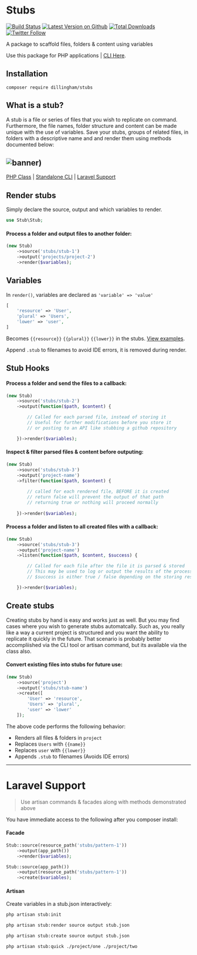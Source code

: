 # Stubs

[![Build Status](https://travis-ci.com/dillingham/stubs.svg?branch=master)](https://travis-ci.com/dillingham/stubs)
[![Latest Version on Github](https://img.shields.io/github/release/dillingham/stubs.svg?style=flat-square)](https://packagist.org/packages/dillingham/stubs)
[![Total Downloads](https://img.shields.io/packagist/dt/dillingham/stubs.svg?style=flat-square)](https://packagist.org/packages/dillingham/stubs) [![Twitter Follow](https://img.shields.io/twitter/follow/dillinghammm?color=%231da1f1&label=Twitter&logo=%231da1f1&logoColor=%231da1f1&style=flat-square)](https://twitter.com/dillinghammm)

A package to scaffold files, folders & content using variables

Use this package for PHP applications | [CLI Here](https://github.com/awesome-stubs/cli).

## Installation

```
composer require dillingham/stubs
```

## What is a stub?

A stub is a file or series of files that you wish to replicate on command. Furthermore, the file names, folder structure and content can be made unique with the use of variables. Save your stubs, groups of related files, in folders with a descriptive name and and render them using methods documented below:


![banner)](https://user-images.githubusercontent.com/29180903/63984545-c7a81800-ca99-11e9-882e-fa99bd156389.png)
---
[PHP Class](https://github.com/dillingham/stubs#render-stubs) | [Standalone CLI](https://github.com/awesome-stubs/cli) | [Laravel Support](https://github.com/dillingham/stubs#laravel-support)


## Render stubs

Simply declare the source, output and which variables to render.

```php
use Stub\Stub;
```
#### Process a folder and output files to another folder:
```php
(new Stub)
    ->source('stubs/stub-1')
    ->output('projects/project-2')
    ->render($variables);
```

## Variables

In `render()`, variables are declared as `'variable' => 'value'`

```php
[
    'resource' => 'User',
    'plural' => 'Users',
    'lower' => 'user',
]
```

Becomes `{{resource}}` `{{plural}}` `{{lower}}` in the stubs. [View examples](https://github.com/dillingham/stubs/tree/master/tests/stubs).

Append `.stub` to filenames to avoid IDE errors, it is removed during render.

## Stub Hooks

#### Process a folder and send the files to a callback:

```php
(new Stub)
    ->source('stubs/stub-2')
    ->output(function($path, $content) {

        // Called for each parsed file, instead of storing it
        // Useful for further modifications before you store it
        // or posting to an API like stubbing a github repository

    })->render($variables);
```

#### Inspect & filter parsed files & content before outputing:

```php
(new Stub)
    ->source('stubs/stub-3')
    ->output('project-name')
    ->filter(function($path, $content) {
    
        // called for each rendered file, BEFORE it is created
        // return false will prevent the output of that path
        // returning true or nothing will proceed normally
        
    })->render($variables);
```

#### Process a folder and listen to all created files with a callback:

```php
(new Stub)
    ->source('stubs/stub-3')
    ->output('project-name')
    ->listen(function($path, $content, $success) {

        // Called for each file after the file it is parsed & stored
        // This may be used to log or output the results of the process
        // $success is either true / false depending on the storing result

    })->render($variables);
```

## Create stubs

Creating stubs by hand is easy and works just as well. But you may find cases where you wish to generate stubs automatcally. Such as, you really like a way a current project is structured and you want the ability to replicate it quickly in the future. That scenario is probably better accompliished via the CLI tool or artisan command, but its available via the class also.

#### Convert existing files into stubs for future use:

```php
(new Stub)
    ->source('project')
    ->output('stubs/stub-name')
    ->create([
        'User' => 'resource',
        'Users' => 'plural',
        'user' => 'lower'
    ]);
```

The above code performs the following behavior:

- Renders all files & folders in `project`
- Replaces `Users` with `{{name}}`
- Replaces `user` with `{{lower}}`
- Appends `.stub` to filenames (Avoids IDE errors)

---

# Laravel Support

> Use artisan commands & facades along with methods demonstrated above

You have immediate access to the following after you composer install:

#### Facade

```php
Stub::source(resource_path('stubs/pattern-1'))
    ->output(app_path())
    ->render($variables);
```
```php
Stub::source(app_path())
    ->output(resource_path('stubs/pattern-1'))
    ->create($variables);
```

#### Artisan

Create variables in a stub.json interactively:
```bash
php artisan stub:init
```

```bash
php artisan stub:render source output stub.json
```
```bash
php artisan stub:create source output stub.json
```
```bash
php artisan stub:quick ./project/one ./project/two
```
